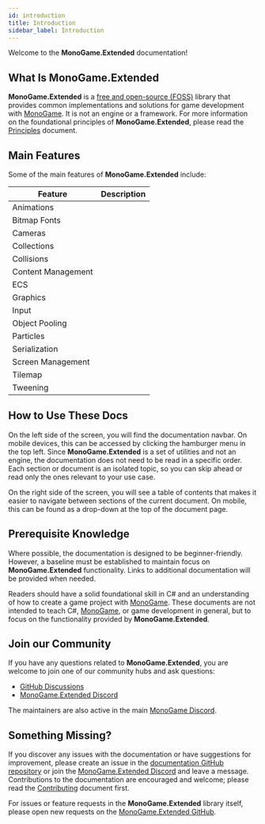 ```yaml
---
id: introduction
title: Introduction
sidebar_label: Introduction
---
```


Welcome to the **MonoGame.Extended** documentation!

## What Is MonoGame.Extended
**MonoGame.Extended** is a [free and open-source (FOSS)](https://en.wikipedia.org/wiki/Free_and_open-source_software) library that provides common implementations and solutions for game development with [MonoGame](https://monogame.net). It is not an engine or a framework. For more information on the foundational principles of **MonoGame.Extended**, please read the [Principles](/docs/about/principles) document.

## Main Features
Some of the main features of **MonoGame.Extended** include:

| Feature            | Description |
| ------------------ | ----------- |
| Animations         |             |
| Bitmap Fonts       |             |
| Cameras            |             |
| Collections        |             |
| Collisions         |             |
| Content Management |             |
| ECS                |             |
| Graphics           |             |
| Input              |             |
| Object Pooling     |             |
| Particles          |             |
| Serialization      |             |
| Screen Management  |             |
| Tilemap            |             |
| Tweening           |             |

## How to Use These Docs
On the left side of the screen, you will find the documentation navbar. On mobile devices, this can be accessed by clicking the hamburger menu in the top left. Since **MonoGame.Extended** is a set of utilities and not an engine, the documentation does not need to be read in a specific order. Each section or document is an isolated topic, so you can skip ahead or read only the ones relevant to your use case.

On the right side of the screen, you will see a table of contents that makes it easier to navigate between sections of the current document. On mobile, this can be found as a drop-down at the top of the document page.

## Prerequisite Knowledge
Where possible, the documentation is designed to be beginner-friendly. However, a baseline must be established to maintain focus on **MonoGame.Extended** functionality. Links to additional documentation will be provided when needed.

Readers should have a solid foundational skill in C# and an understanding of how to create a game project with [MonoGame](https://monogame.net). These documents are not intended to teach C#, [MonoGame](https://monogame.net), or game development in general, but to focus on the functionality provided by **MonoGame.Extended**.

## Join our Community
If you have any questions related to **MonoGame.Extended**, you are welcome to join one of our community hubs and ask questions:

- [GitHub Discussions](https://github.com/craftworkgames/MonoGame.Extended/discussions)
- [MonoGame.Extended Discord](https://discord.gg/FvZ8Z7EzPJ)

The maintainers are also active in the main [MonoGame Discord](https://discord.gg/monogame).

## Something Missing?
If you discover any issues with the documentation or have suggestions for improvement, please create an issue in the [documentation GitHub repository](https://github.com/craftworkgames/craftworkgames.github.io) or join the [MonoGame.Extended Discord](https://discord.gg/FvZ8Z7EzPJ) and leave a message. Contributions to the documentation are encouraged and welcome; please read the [Contributing](/docs/about/contributing) document first.

For issues or feature requests in the **MonoGame.Extended** library itself, please open new requests on the [MonoGame.Extended GitHub](https://github.com/craftworkgames/MonoGame.Extended).